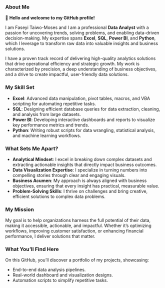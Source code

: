### About Me  

👋 **Hello and welcome to my GitHub profile!**  

I am Faseyi Taiwo-Moses and I am a professional **Data Analyst** with a passion for uncovering trends, solving problems, and enabling data-driven decision-making. My expertise spans **Excel**, **SQL**, **Power BI**, and **Python**, which I leverage to transform raw data into valuable insights and business solutions.  

I have a proven track record of delivering high-quality analytics solutions that drive operational efficiency and strategic growth. My work is characterized by precision, a deep understanding of business objectives, and a drive to create impactful, user-friendly data solutions.  

### My Skill Set  

- **Excel**: Advanced data manipulation, pivot tables, macros, and VBA scripting for automating repetitive tasks.  
- **SQL**: Designing efficient database queries for data extraction, cleaning, and analysis from large datasets.  
- **Power BI**: Developing interactive dashboards and reports to visualize key performance metrics and trends.  
- **Python**: Writing robust scripts for data wrangling, statistical analysis, and machine learning workflows.  

### What Sets Me Apart?  

- **Analytical Mindset**: I excel in breaking down complex datasets and extracting actionable insights that directly impact business outcomes.  
- **Data Visualization Expertise**: I specialize in turning numbers into compelling stories through clear and engaging visuals.  
- **Business Acumen**: My approach is always aligned with business objectives, ensuring that every insight has practical, measurable value.  
- **Problem-Solving Skills**: I thrive on challenges and bring creative, efficient solutions to complex data problems.  

### My Mission  

My goal is to help organizations harness the full potential of their data, making it accessible, actionable, and impactful. Whether it’s optimizing workflows, improving customer satisfaction, or enhancing financial performance, I deliver solutions that matter.  

### What You’ll Find Here  

On this GitHub, you’ll discover a portfolio of my projects, showcasing:  
- End-to-end data analysis pipelines.  
- Real-world dashboard and visualization designs.  
- Automation scripts to simplify repetitive tasks.  
